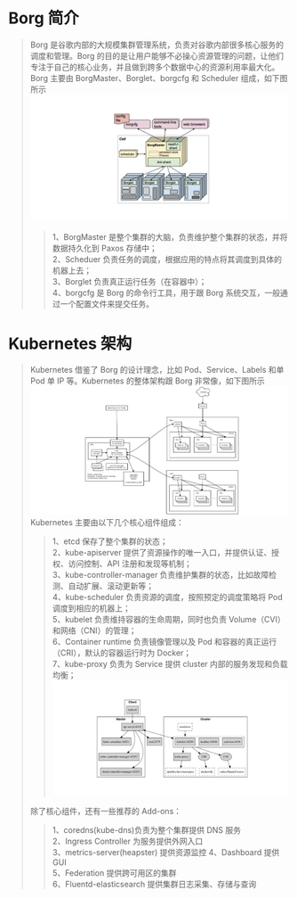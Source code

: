 # Borg 简介
> Borg 是谷歌内部的大规模集群管理系统，负责对谷歌内部很多核心服务的调度和管理。Borg 的目的是让用户能够不必操心资源管理的问题，让他们专注于自己的核心业务，并且做到跨多个数据中心的资源利用率最大化。   
> Borg 主要由 BorgMaster、Borglet、borgcfg 和 Scheduler 组成，如下图所示   
![Borg架构](./images/Borg架构.png)
> > 1、BorgMaster 是整个集群的大脑，负责维护整个集群的状态，并将数据持久化到 Paxos 存储中；   
> > 2、Scheduer 负责任务的调度，根据应用的特点将其调度到具体的机器上去；   
> > 3、Borglet 负责真正运行任务（在容器中）；   
> > 4、borgcfg 是 Borg 的命令行工具，用于跟 Borg 系统交互，一般通过一个配置文件来提交任务。   

# Kubernetes 架构
> Kubernetes 借鉴了 Borg 的设计理念，比如 Pod、Service、Labels 和单 Pod 单 IP 等。Kubernetes 的整体架构跟 Borg 非常像，如下图所示   
![K8s架构](./images/K8s架构.png)
> Kubernetes 主要由以下几个核心组件组成：   
> > 1、etcd 保存了整个集群的状态；   
> > 2、kube-apiserver 提供了资源操作的唯一入口，并提供认证、授权、访问控制、API 注册和发现等机制；   
> > 3、kube-controller-manager 负责维护集群的状态，比如故障检测、自动扩展、滚动更新等；   
> > 4、kube-scheduler 负责资源的调度，按照预定的调度策略将 Pod 调度到相应的机器上；   
> > 5、kubelet 负责维持容器的生命周期，同时也负责 Volume（CVI）和网络（CNI）的管理；   
> > 6、Container runtime 负责镜像管理以及 Pod 和容器的真正运行（CRI），默认的容器运行时为 Docker；   
> > 7、kube-proxy 负责为 Service 提供 cluster 内部的服务发现和负载均衡；   
![K8s组件](./images/K8s组件.png)   
> >
>  除了核心组件，还有一些推荐的 Add-ons：   
> > 1、coredns(kube-dns)负责为整个集群提供 DNS 服务   
> > 2、Ingress Controller 为服务提供外网入口   
> > 3、metrics-server(heapster) 提供资源监控
> > 4、Dashboard 提供 GUI   
> > 5、Federation 提供跨可用区的集群   
> > 6、Fluentd-elasticsearch 提供集群日志采集、存储与查询   




















































